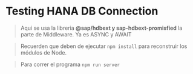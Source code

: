 # Testing HANA DB Connection 

> Aqui se usa la libreria **@sap/hdbext y sap-hdbext-promisfied** la parte de Middleware. Ya es ASYNC y AWAIT


> Recuerden que deben de ejecutar ```npm install``` para reconstruir los módulos de Node.

> Para correr el programa  ```npm run server``` 